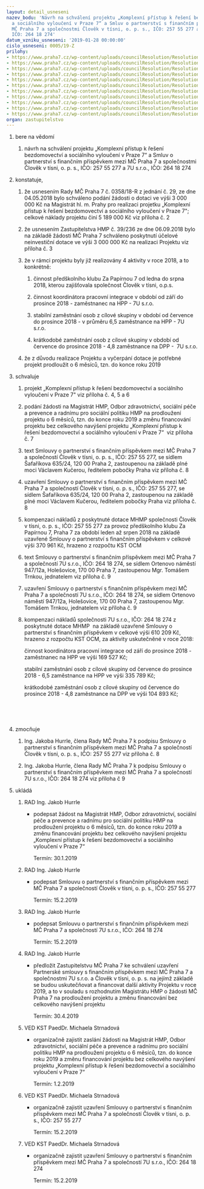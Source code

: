 ```yaml
---
layout: detail_usneseni
nazev_bodu: 'Návrh na schválení projektu „Komplexní přístup k řešení bezdomovectví
  a sociálního vyloučení v Praze 7“ a Smluv o partnerství s finančním příspěvkem mezi
  MČ Praha 7 a společnostmi Člověk v tísni, o. p. s., IČO: 257 55 277 a 7U s.r.o.,
  IČO: 264 18 274'
datum_vzniku_usneseni: '2019-01-28 00:00:00'
cislo_usneseni: 0005/19-Z
prilohy:
- https://www.praha7.cz/wp-content/uploads/councilResolution/Resolutions/30538/export/P1_Duvodova_zprava_bezdomovectvi~426242.doc
- https://www.praha7.cz/wp-content/uploads/councilResolution/Resolutions/30538/export/P2_usnesenirmc_035818R_29_04052018_komplet~426241.pdf
- https://www.praha7.cz/wp-content/uploads/councilResolution/Resolutions/30538/export/P3_UsneseniZastupitelstvaHMPPDFeBookUsnesenic39_236verze11VEREJNE~426240.pdf
- https://www.praha7.cz/wp-content/uploads/councilResolution/Resolutions/30538/export/P4_Projekt_bezdomovectvi_18mesicu_FINAL~426239.docx
- https://www.praha7.cz/wp-content/uploads/councilResolution/Resolutions/30538/export/P5_Zmenafinancovaniaprodlouzeni_projektbezdomovectvi_FINAL~426238.xlsx
- https://www.praha7.cz/wp-content/uploads/councilResolution/Resolutions/30538/export/P6_casovyharmonogram_upraveny_24mesicu~426237.xlsx
- https://www.praha7.cz/wp-content/uploads/councilResolution/Resolutions/30538/export/P7_MCP7_zadostnaMHMP~426236.docx
- https://www.praha7.cz/wp-content/uploads/councilResolution/Resolutions/30538/export/P8_smlouva_CvT_VEREJNA~426235.pdf
- https://www.praha7.cz/wp-content/uploads/councilResolution/Resolutions/30538/export/P9_smlouva_7U_VEREJNA_FINAL~426233.pdf
- https://www.praha7.cz/wp-content/uploads/councilResolution/Resolutions/30538/export/usnesenirmc_003519R_4_18012019_projektbezdomovectvi~426231.pdf
- https://www.praha7.cz/wp-content/uploads/councilResolution/Resolutions/30538/export/export~426581.pdf
organ: zastupitelstvo
---
```

<OL class=urzList_view id=urzList>
<LI class=urzClass1><SPAN name="1">bere na vědomí</SPAN> 
<OL class="urzOlClass decimal ">
<LI class=urzClass2 style="TEXT-ALIGN: left"><SPAN>
<P>návrh na schválení projektu „Komplexní přístup k řešení bezdomovectví a sociálního vyloučení v Praze 7“ a Smluv o partnerství s finančním příspěvkem mezi MČ Praha 7 a společnostmi Člověk v tísni, o. p. s., IČO: 257 55 277 a 7U s.r.o., IČO: 264 18 274</P></SPAN></LI></OL></LI>
<LI class=urzClass1><SPAN name="50">konstatuje,</SPAN> 
<OL class="urzOlClass decimal ">
<LI class=urzClass2 style="TEXT-ALIGN: left"><SPAN>
<P>že usnesením Rady MČ Praha 7 č. 0358/18-R z jednání č. 29, ze dne 04.05.2018 bylo schváleno podání žádosti o dotaci ve výši 3 000 000 Kč na Magistrát hl. m. Prahy pro realizaci projetku „Komplexní přístup k řešení bezdomovectví a sociálního vyloučení v Praze 7"; celkové náklady projektu&nbsp;činí 5 189 000 Kč viz příloha č. 2﻿</P></SPAN></LI>
<LI class=urzClass2 style="TEXT-ALIGN: left"><SPAN>
<P>že usnesením Zastupitelstva HMP č. 39/236 ze dne 06.09.2018 bylo na základě žádosti MČ Praha 7 schváleno poskytnutí účelové neinvestiční dotace ve výši 3 000 000 Kč na realizaci Projektu viz příloha č. 3</P></SPAN></LI>
<LI class=urzClass2 style="TEXT-ALIGN: left"><SPAN>
<P>že v rámci projektu byly již realizovány 4 aktivity v roce 2018, a to konkrétně:</P></SPAN>
<OL class=urzUlClass>
<LI class=urzClass3 style="TEXT-ALIGN: left"><SPAN>
<P>činnost předškolního klubu Za Papírnou 7 od ledna do srpna 2018, kterou zajišťovala společnost Člověk v tísni, o.p.s.</P></SPAN></LI>
<LI class=urzClass3 style="TEXT-ALIGN: left"><SPAN>
<P>činnost&nbsp;koordinátora pracovní integrace v období od&nbsp;září&nbsp;do prosince 2018 - zaměstnanec na HPP - 7U s.r.o.</P></SPAN></LI>
<LI class=urzClass3 style="TEXT-ALIGN: left"><SPAN>
<P>stabilní zaměstnání osob z cílové skupiny v období od července do prosince 2018 - v průměru&nbsp;6,5&nbsp;zaměstnance na&nbsp;HPP - 7U s.r.o.</P></SPAN></LI>
<LI class=urzClass3 style="TEXT-ALIGN: left"><SPAN>
<P>krátkodobé zaměstnání osob z cílové skupiny v období od července do prosince 2018 -&nbsp;4,8 zaměstnance na&nbsp;DPP - &nbsp;7U s.r.o.</P></SPAN></LI></OL></LI>
<LI class=urzClass2 style="TEXT-ALIGN: left"><SPAN>
<P>že z důvodu realizace Projektu a vyčerpání dotace je&nbsp;potřebné projekt prodloužit o 6 měsíců, tzn. do konce roku 2019</P></SPAN></LI></OL></LI>
<LI class=urzClass1><SPAN name="24">schvaluje</SPAN> 
<OL class="urzOlClass decimal ">
<LI class=urzClass2 style="TEXT-ALIGN: left"><SPAN>
<P>projekt „Komplexní přístup k řešení bezdomovectví a sociálního vyloučení v Praze 7"&nbsp;viz příloha č. 4,&nbsp;5 a 6</P></SPAN></LI>
<LI class=urzClass2 style="TEXT-ALIGN: left"><SPAN>
<P>podání žádosti na Magistrát HMP,&nbsp;Odbor zdravotnictví, sociální péče a prevence a radnímu pro sociální politiku HMP&nbsp;na&nbsp;prodloužení projektu o 6 měsíců, tzn. do konce roku 2019 a změnu financování projektu&nbsp;bez&nbsp;celkového navýšení projektu „Komplexní přístup k řešení bezdomovectví a sociálního vyloučení v Praze 7“&nbsp;&nbsp;viz příloha č. 7</P></SPAN></LI>
<LI class=urzClass2 style="TEXT-ALIGN: left"><SPAN>
<P>text Smlouvy o partnerství s finančním příspěvkem mezi MČ Praha 7 a společností Člověk v tísni, o. p. s., IČO: 257 55 277, se sídlem Šafaříkova 635/24, 120 00 Praha 2, zastoupenou&nbsp;na základě plné moci Václavem Kučerou, ředitelem pobočky Praha&nbsp;viz příloha č. 8</P></SPAN></LI>
<LI class=urzClass2 style="TEXT-ALIGN: left"><SPAN>
<P>uzavření Smlouvy o partnerství s finančním příspěvkem mezi MČ Praha 7 a společností Člověk v tísni, o. p. s., IČO: 257 55 277, se sídlem Šafaříkova 635/24, 120 00 Praha 2, zastoupenou&nbsp;na základě plné moci Václavem Kučerou, ředitelem pobočky Praha viz příloha č. 8</P></SPAN></LI>
<LI class=urzClass2 style="TEXT-ALIGN: left"><SPAN>
<P>kompenzaci&nbsp;nákladů z poskytnuté dotace MHMP společnosti Člověk v tísni, o. p. s., IČO: 257 55 277&nbsp;za provoz předškolního klubu Za Papírnou 7, Praha 7&nbsp;za období leden až srpen 2018 na základě uzavřené Smlouvy o partnerství s finančním příspěvkem&nbsp;v celkové výši 370 961 Kč, hrazeno&nbsp;z rozpočtu KST OCM</P></SPAN></LI>
<LI class=urzClass2 style="TEXT-ALIGN: left"><SPAN>
<P>text Smlouvy o partnerství s finančním příspěvkem mezi MČ Praha 7 a společností&nbsp;7U s.r.o., IČO: 264 18 274, se sídlem Ortenovo náměstí 947/12a, Holešovice, 170 00 Praha 7, zastoupenou Mgr. Tomášem Trnkou, jednatelem&nbsp;viz příloha č. 9</P></SPAN></LI>
<LI class=urzClass2 style="TEXT-ALIGN: left"><SPAN>
<P>uzavření Smlouvy o partnerství s finančním příspěvkem mezi MČ Praha 7 a společností 7U s.r.o., IČO: 264 18 274, se sídlem Ortenovo náměstí 947/12a, Holešovice, 170 00 Praha 7, zastoupenou Mgr. Tomášem Trnkou, jednatelem viz příloha č. 9</P></SPAN></LI>
<LI class=urzClass2 style="TEXT-ALIGN: left"><SPAN>
<P>kompenzaci&nbsp;nákladů&nbsp;společnosti 7U s.r.o., IČO: 264 18 274 z poskytnuté dotace MHMP&nbsp; na základě uzavřené Smlouvy o partnerství s finančním příspěvkem v celkové výši 610 209 Kč, hrazeno z rozpočtu KST OCM, za aktivity&nbsp;uskutečněné v roce 2018:</P>
<P>činnost koordinátora pracovní integrace od&nbsp;září do prosince 2018 - zaměstnanec na HPP&nbsp;ve výši 169 527 Kč;</P>
<P>stabilní zaměstnání osob z cílové skupiny od července do prosince 2018 -&nbsp;6,5 zaměstnance na&nbsp;HPP ve výši 335 789 Kč;</P>
<P>krátkodobé zaměstnání osob z cílové skupiny od července do prosince 2018 - 4,8 zaměstnance na&nbsp;DPP ve výši 104 893 Kč;</P>
<P>&nbsp;</P>
<P>&nbsp;</P></SPAN></LI></OL></LI>
<LI class=urzClass1><SPAN name="41">zmocňuje</SPAN> 
<OL class="urzOlClass decimal ">
<LI class=urzClass2 style="TEXT-ALIGN: left"><SPAN>
<P>Ing. Jakoba Hurrle, člena Rady MČ Praha 7 k podpisu&nbsp;Smlouvy o partnerství s finančním příspěvkem mezi MČ Praha 7 a společností Člověk v tísni, o. p. s., IČO: 257 55 277 viz příloha č. 8</P></SPAN></LI>
<LI class=urzClass2 style="TEXT-ALIGN: left"><SPAN>
<P>Ing. Jakoba Hurrle, člena Rady MČ Praha 7 k podpisu Smlouvy o partnerství s finančním příspěvkem mezi MČ Praha 7 a společností 7U s.r.o., IČO: 264 18 274 viz příloha č 9</P></SPAN></LI></OL></LI>
<LI class=urzClass1 id=urzUkoly><SPAN name="1">ukládá</SPAN>
<OL class=urzOlClass>
<LI class=urzClass2><SPAN>
<P>RAD Ing. Jakob Hurrle</P></SPAN>
<UL class=urzUlClass>
<LI class=urzClass3><SPAN>
<P>podepsat žádost na Magistrát HMP, Odbor zdravotnictví, sociální péče a prevence a radnímu pro sociální politiku HMP na prodloužení projektu o 6 měsíců, tzn. do konce roku 2019 a změnu financování projektu bez celkového navýšení projektu „Komplexní přístup k řešení bezdomovectví a sociálního vyloučení v Praze 7“</P></SPAN><SPAN class=urzUkolTermin>Termín:&nbsp;30.1.2019</SPAN></LI></UL></LI>
<LI class=urzClass2><SPAN>
<P>RAD Ing. Jakob Hurrle</P></SPAN>
<UL class=urzUlClass>
<LI class=urzClass3><SPAN>
<P>podepsat Smlouvu o partnerství s finančním příspěvkem mezi MČ Praha 7 a společností Člověk v tísni, o. p. s., IČO: 257 55 277</P></SPAN><SPAN class=urzUkolTermin>Termín:&nbsp;15.2.2019</SPAN></LI></UL></LI>
<LI class=urzClass2><SPAN>
<P>RAD Ing. Jakob Hurrle</P></SPAN>
<UL class=urzUlClass>
<LI class=urzClass3><SPAN>
<P>podepsat Smlouvu o partnerství s finančním příspěvkem mezi MČ Praha 7 a společností 7U s.r.o., IČO: 264 18 274</P></SPAN><SPAN class=urzUkolTermin>Termín:&nbsp;15.2.2019</SPAN></LI></UL></LI>
<LI class=urzClass2><SPAN>
<P>RAD Ing. Jakob Hurrle</P></SPAN>
<UL class=urzUlClass>
<LI class=urzClass3><SPAN>
<P>předložit Zastupitelstvu MČ Praha 7 ke schválení uzavření Partnerské smlouvy s finančním příspěvkem mezi MČ Praha 7 a společnostmi 7U s.r.o. a Člověk v tísni, o. p. s. na jejímž základě se budou uskutečňovat a financovat další aktivity Projektu v roce 2019, a to v souladu s rozhodnutím Magistrátu HMP o žádosti MČ Praha 7 na prodloužení projektu a změnu financování bez celkového navýšení projektu</P></SPAN><SPAN class=urzUkolTermin>Termín:&nbsp;30.4.2019</SPAN></LI></UL></LI>
<LI class=urzClass2><SPAN>
<P>VED KST PaedDr. Michaela Strnadová</P></SPAN>
<UL class=urzUlClass>
<LI class=urzClass3><SPAN>
<P>organizačně zajistit zaslání žádosti na Magistrát HMP, Odbor zdravotnictví, sociální péče a prevence a radnímu pro sociální politiku HMP na prodloužení projektu o 6 měsíců, tzn. do konce roku 2019 a změnu financování projektu bez celkového navýšení projektu „Komplexní přístup k řešení bezdomovectví a sociálního vyloučení v Praze 7“</P></SPAN><SPAN class=urzUkolTermin>Termín:&nbsp;1.2.2019</SPAN></LI></UL></LI>
<LI class=urzClass2><SPAN>
<P>VED KST PaedDr. Michaela Strnadová</P></SPAN>
<UL class=urzUlClass>
<LI class=urzClass3><SPAN>
<P>organizačně zajistit uzavření Smlouvy o partnerství s finančním příspěvkem mezi MČ Praha 7 a společností Člověk v tísni, o. p. s., IČO: 257 55 277</P></SPAN><SPAN class=urzUkolTermin>Termín:&nbsp;15.2.2019</SPAN></LI></UL></LI>
<LI class=urzClass2><SPAN>
<P>VED KST PaedDr. Michaela Strnadová</P></SPAN>
<UL class=urzUlClass>
<LI class=urzClass3><SPAN>
<P>organizačně zajistit uzavření Smlouvy o partnerství s finančním příspěvkem mezi MČ Praha 7 a společností 7U s.r.o., IČO: 264 18 274</P></SPAN><SPAN class=urzUkolTermin>Termín:&nbsp;15.2.2019</SPAN></LI></UL></LI></OL></LI></OL>